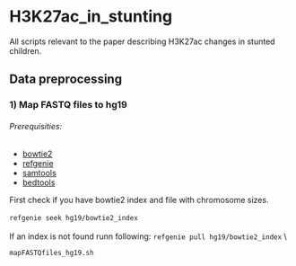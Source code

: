 # H3K27ac_in_stunting
All scripts relevant to the paper describing H3K27ac changes in stunted children.

## Data preprocessing
### 1) Map FASTQ files to hg19
###### Prerequisities:
+ [bowtie2](http://bowtie-bio.sourceforge.net/bowtie2/index.shtml)
+ [refgenie](http://refgenie.databio.org/en/latest/)
+ [samtools](http://www.htslib.org/)
+ [bedtools](https://bedtools.readthedocs.io/en/latest/index.html)

First check if you have bowtie2 index and file with chromosome sizes.\
<br />
`refgenie seek hg19/bowtie2_index`\
\
If an index is not found runn following: 
`refgenie pull hg19/bowtie2_index` \

`mapFASTQfiles_hg19.sh `
